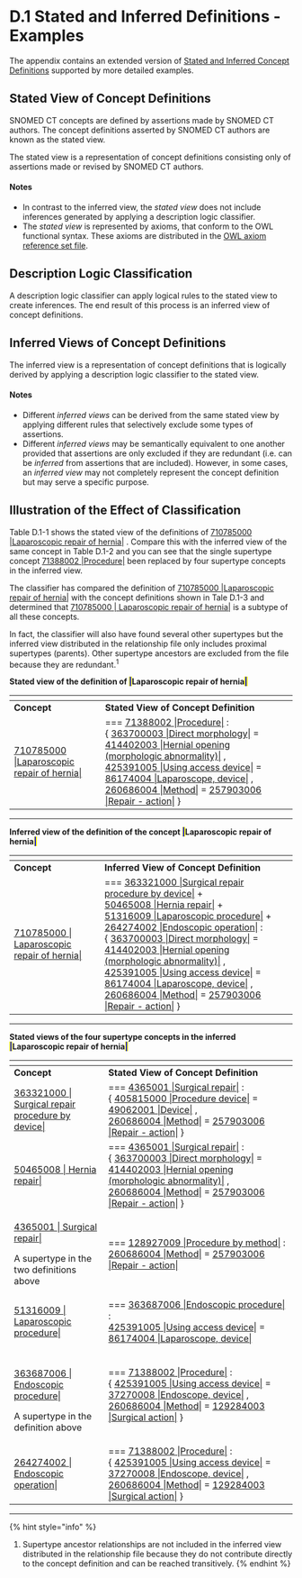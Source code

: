 # D.1 Stated and Inferred Definitions - Examples

The appendix contains an extended version of [Stated and Inferred Concept Definitions](<../../2 snomed-ct-logical-model/2.3 concept-definitions/2.3.1-stated-and-inferred-concept-definitions.md>) supported by more detailed examples.

## Stated View of Concept Definitions

SNOMED CT concepts are defined by assertions made by SNOMED CT authors. The concept definitions asserted by SNOMED CT authors are known as the stated view.

The stated view is a representation of concept definitions consisting only of assertions made or revised by SNOMED CT authors.

#### Notes

* In contrast to the inferred view, the _stated view_ does not include inferences generated by applying a description logic classifier.
* The _stated view_ is represented by axioms, that conform to the OWL functional syntax. These axioms are distributed in the [OWL axiom reference set file](../appendix-b.-specification-reference-information/o/owl-expression-reference-set-file.md).

## Description Logic Classification

A description logic classifier can apply logical rules to the stated view to create inferences. The end result of this process is an inferred view of concept definitions.

## Inferred Views of Concept Definitions

The inferred view is a representation of concept definitions that is logically derived by applying a description logic classifier to the stated view.

#### Notes

* Different _inferred views_ can be derived from the same stated view by applying different rules that selectively exclude some types of assertions.
* Different _inferred views_ may be semantically equivalent to one another provided that assertions are only excluded if they are redundant (i.e. can be _inferred_ from assertions that are included). However, in some cases, an _inferred view_ may not completely represent the concept definition but may serve a specific purpose.

## Illustration of the Effect of Classification

Table D.1-1 shows the stated view of the definitions of [710785000 |Laparoscopic repair of hernia|](http://snomed.info/id/710785000) . Compare this with the inferred view of the same concept in Table D.1-2 and you can see that the single supertype concept [71388002 |Procedure|](http://snomed.info/id/71388002) been replaced by four supertype concepts in the inferred view.

The classifier has compared the definition of [710785000 |Laparoscopic repair of hernia|](http://snomed.info/id/710785000) with the concept definitions shown in Tale D.1-3 and determined that [710785000 | Laparoscopic repair of hernia|](http://snomed.info/id/710785000) is a subtype of all these concepts.

In fact, the classifier will also have found several other supertypes but the inferred view distributed in the relationship file only includes proximal supertypes (parents). Other supertype ancestors are excluded from the file because they are redundant.<sup>1</sup>&#x20;

**Stated view of the definition of&#x20;**<mark style="color:blue;">**|**</mark>**Laparoscopic repair of hernia**<mark style="color:blue;">**|**</mark>

<table data-header-hidden data-full-width="true"><thead><tr><th width="230.28204345703125"></th><th width="800"></th></tr></thead><tbody><tr><td><strong>Concept</strong></td><td><strong>Stated View of Concept Definition</strong></td></tr><tr><td><a href="http://snomed.info/id/710785000">710785000 |Laparoscopic repair of hernia|</a></td><td>===  <a href="http://snomed.info/id/71388002">71388002 |Procedure|</a>  :<br>         {  <a href="http://snomed.info/id/363700003">363700003 |Direct morphology|</a>  =  <a href="http://snomed.info/id/414402003">414402003 |Hernial opening (morphologic abnormality)|</a> , <br>               <a href="http://snomed.info/id/425391005">425391005 |Using access device|</a>  =  <a href="http://snomed.info/id/86174004">86174004 |Laparoscope, device|</a> , <br>               <a href="http://snomed.info/id/260686004">260686004 |Method|</a>  =  <a href="http://snomed.info/id/257903006">257903006 |Repair - action|</a>  }</td></tr></tbody></table>

***

**Inferred view of the definition of the concept&#x20;**<mark style="color:blue;">**|**</mark>**Laparoscopic repair of hernia**<mark style="color:blue;">**|**</mark>

<table data-header-hidden data-full-width="true"><thead><tr><th width="236.19354248046875"></th><th width="788.795166015625"></th></tr></thead><tbody><tr><td><strong>Concept</strong></td><td><strong>Inferred View of Concept Definition</strong></td></tr><tr><td><a href="http://snomed.info/id/710785000">710785000 | Laparoscopic repair of hernia|</a></td><td>===  <a href="http://snomed.info/id/363321000">363321000 |Surgical repair procedure by device|</a>  + <br>     <a href="http://snomed.info/id/50465008">50465008 |Hernia repair|</a>  + <br>     <a href="http://snomed.info/id/51316009">51316009 |Laparoscopic procedure|</a>  + <br>     <a href="http://snomed.info/id/264274002">264274002 |Endoscopic operation|</a>  :<br>            {  <a href="http://snomed.info/id/363700003">363700003 |Direct morphology|</a>  =  <a href="http://snomed.info/id/414402003">414402003 |Hernial opening (morphologic abnormality)|</a> , <br>               <a href="http://snomed.info/id/425391005">425391005 |Using access device|</a>  =  <a href="http://snomed.info/id/86174004">86174004 |Laparoscope, device|</a> , <br>               <a href="http://snomed.info/id/260686004">260686004 |Method|</a>  =  <a href="http://snomed.info/id/257903006">257903006 |Repair - action|</a>  }</td></tr></tbody></table>

***

**Stated views of the four supertype concepts in the inferred&#x20;**<mark style="color:blue;">**|**</mark>**Laparoscopic repair of hernia**<mark style="color:blue;">**|**</mark>

<table data-header-hidden data-full-width="true"><thead><tr><th width="265.00958251953125"></th><th width="800"></th></tr></thead><tbody><tr><td><strong>Concept</strong></td><td><strong>Stated View of Concept Definition</strong></td></tr><tr><td><a href="http://snomed.info/id/363321000">363321000 | Surgical repair procedure by device|</a></td><td>===  <a href="http://snomed.info/id/4365001">4365001 |Surgical repair|</a>  :<br>            {  <a href="http://snomed.info/id/405815000">405815000 |Procedure device|</a>  =  <a href="http://snomed.info/id/49062001">49062001 |Device|</a> , <br>               <a href="http://snomed.info/id/260686004">260686004 |Method|</a>  =  <a href="http://snomed.info/id/257903006">257903006 |Repair - action|</a>  }</td></tr><tr><td><a href="http://snomed.info/id/50465008">50465008 | Hernia repair|</a></td><td>===  <a href="http://snomed.info/id/4365001">4365001 |Surgical repair|</a>  :<br>            {  <a href="http://snomed.info/id/363700003">363700003 |Direct morphology|</a>  =  <a href="http://snomed.info/id/414402003">414402003 |Hernial opening (morphologic abnormality)|</a> , <br>               <a href="http://snomed.info/id/260686004">260686004 |Method|</a>  =  <a href="http://snomed.info/id/257903006">257903006 |Repair - action|</a>  }</td></tr><tr><td><p><a href="http://snomed.info/id/4365001">4365001 | Surgical repair|</a></p><p>A supertype in the two definitions above<br></p></td><td>===  <a href="http://snomed.info/id/128927009">128927009 |Procedure by method|</a>  :<br>         <a href="http://snomed.info/id/260686004">260686004 |Method|</a>  =  <a href="http://snomed.info/id/257903006">257903006 |Repair - action|</a></td></tr><tr><td><a href="http://snomed.info/id/51316009">51316009 | Laparoscopic procedure|</a></td><td>===  <a href="http://snomed.info/id/363687006">363687006 |Endoscopic procedure|</a>  :<br>         <a href="http://snomed.info/id/425391005">425391005 |Using access device|</a>  =  <a href="http://snomed.info/id/86174004">86174004 |Laparoscope, device|</a></td></tr><tr><td><p><br><a href="http://snomed.info/id/363687006">363687006 | Endoscopic procedure|</a></p><p>A supertype in the definition above</p></td><td>===  <a href="http://snomed.info/id/71388002">71388002 |Procedure|</a>  :<br>            {  <a href="http://snomed.info/id/425391005">425391005 |Using access device|</a>  =  <a href="http://snomed.info/id/37270008">37270008 |Endoscope, device|</a> , <br>               <a href="http://snomed.info/id/260686004">260686004 |Method|</a>  =  <a href="http://snomed.info/id/129284003">129284003 |Surgical action|</a>  }</td></tr><tr><td><a href="http://snomed.info/id/264274002">264274002 | Endoscopic operation|</a></td><td>===  <a href="http://snomed.info/id/71388002">71388002 |Procedure|</a>  :<br>            {  <a href="http://snomed.info/id/425391005">425391005 |Using access device|</a>  =  <a href="http://snomed.info/id/37270008">37270008 |Endoscope, device|</a> , <br>               <a href="http://snomed.info/id/260686004">260686004 |Method|</a>  =  <a href="http://snomed.info/id/129284003">129284003 |Surgical action|</a>  }</td></tr></tbody></table>

***

{% hint style="info" %}
1. Supertype ancestor relationships are not included in the inferred view distributed in the relationship file because they do not contribute directly to the concept definition and can be reached transitively.
{% endhint %}
